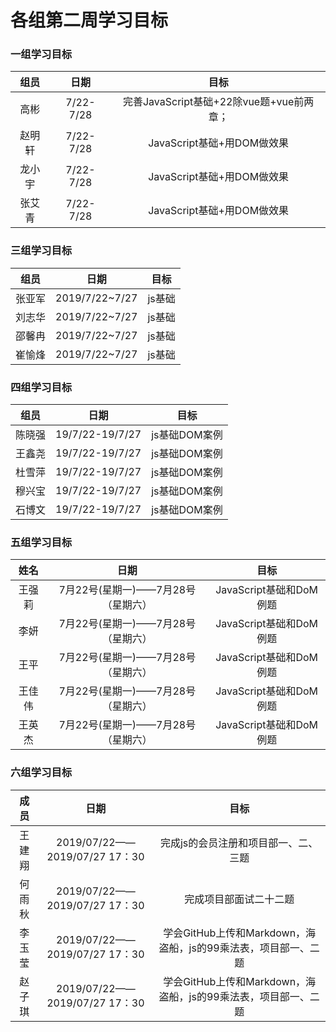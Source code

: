 # 各组第二周学习目标

### 一组学习目标

组员|日期|目标|
:-: | :-: | :-: |
|高彬|7/22-7/28|完善JavaScript基础+22除vue题+vue前两章；
|赵明轩|7/22-7/28|JavaScript基础+用DOM做效果
|龙小宇|7/22-7/28|JavaScript基础+用DOM做效果
|张艾青|7/22-7/28|JavaScript基础+用DOM做效果

### 三组学习目标

组员|日期|目标
--|:--:|:--:
张亚军|2019/7/22~7/27|js基础
刘志华|2019/7/22~7/27|js基础
邵馨冉|2019/7/22~7/27|js基础
崔愉烽|2019/7/22~7/27|js基础

### 四组学习目标

组员|日期|目标
:-:|:-:|:-:|
陈晓强|19/7/22-19/7/27|js基础DOM案例
王鑫尧|19/7/22-19/7/27|js基础DOM案例
杜雪萍|19/7/22-19/7/27|js基础DOM案例
穆兴宝|19/7/22-19/7/27|js基础DOM案例
石博文|19/7/22-19/7/27|js基础DOM案例

### 五组学习目标

姓名| 日期 | 目标 |
|:-: | :-: | :-: |
|王强莉|7月22号(星期一)——7月28号（星期六）|JavaScript基础和DoM例题
|李妍|7月22号(星期一)——7月28号（星期六）|JavaScript基础和DoM例题
|王平|7月22号(星期一)——7月28号（星期六）|JavaScript基础和DoM例题
|王佳伟|7月22号(星期一)——7月28号（星期六）|JavaScript基础和DoM例题
|王英杰|7月22号(星期一)——7月28号（星期六）|JavaScript基础和DoM例题

### 六组学习目标

|  成员  |             日期              |                              目标                              |
|:------:|:-----------------------------:|:--------------------------------------------------------------:|
| 王建翔 | 2019/07/22——2019/07/27 17：30 |              完成js的会员注册和项目部一、二、三题              |
| 何雨秋 | 2019/07/22——2019/07/27 17：30 |                     完成项目部面试二十二题                     |
| 李玉莹 | 2019/07/22——2019/07/27 17：30 | 学会GitHub上传和Markdown，海盗船，js的99乘法表，项目部一、二题 |
| 赵子琪 | 2019/07/22——2019/07/27 17：30 | 学会GitHub上传和Markdown，海盗船，js的99乘法表，项目部一、二题 |